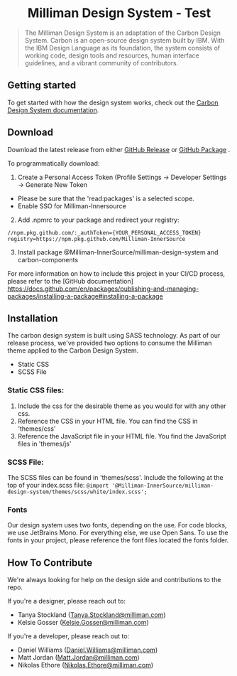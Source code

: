 <h1 align="center">
  Milliman Design System - Test
</h1>

> The Milliman Design System is an adaptation of the Carbon Design System. 
> Carbon is an open-source design system built by IBM. With the IBM Design
> Language as its foundation, the system consists of working code, design tools
> and resources, human interface guidelines, and a vibrant community of
> contributors.

## Getting started

To get started with how the design system works, check out the [Carbon Design System documentation](https://www.carbondesignsystem.com/).

## Download
Download the latest release from either [GitHub Release](https://github.com/Milliman-InnerSource/milliman-design-system/releases) or [GitHub Package](https://github.com/Milliman-InnerSource/milliman-design-system/packages) .

To programmatically download:
1. Create a Personal Access Token (Profile Settings -> Developer Settings -> Generate New Token 
- Please be sure that the 'read:packages' is a selected scope.
- Enable SSO for Milliman-Innersource
2. Add .npmrc to your package and redirect your registry:
```
//npm.pkg.github.com/:_authToken={YOUR_PERSONAL_ACCESS_TOKEN}
registry=https://npm.pkg.github.com/Milliman-InnerSource
```

3. Install package @Milliman-InnerSource/milliman-design-system and carbon-components

For more information on how to include this project in your CI/CD process, please refer to the [GitHub documentation] https://docs.github.com/en/packages/publishing-and-managing-packages/installing-a-package#installing-a-package

## Installation
The carbon design system is built using SASS technology. As part of our release process, we've provided two options to consume the Milliman theme applied to the Carbon Design System.

- Static CSS
- SCSS File 

### Static CSS files: 
1. Include the css for the desirable theme as you would for with any other css. 
1. Reference the CSS in your HTML file. You can find the CSS in 'themes/css'
1. Reference the JavaScript file in your HTML file. You find the JavaScript files in 'themes/js'

### SCSS File:
The SCSS files can be found in 'themes/scss'.
Include the following at the top of your index.scss file:
`@import '@Milliman-InnerSource/milliman-design-system/themes/scss/white/index.scss';`

### Fonts
Our design system uses two fonts, depending on the use. For code blocks, we use JetBrains Mono. For everything else, we use Open Sans. To use the fonts in your project, please reference the font files located the fonts folder. 

## How To Contribute

We're always looking for help on the design side and contributions to the repo.

If you're a designer, please reach out to:
- Tanya  Stockland (Tanya.Stockland@milliman.com)
- Kelsie Gosser (Kelsie.Gosser@milliman.com)

If you're a developer, please reach out to:
- Daniel Williams (Daniel.Williams@milliman.com)
- Matt Jordan (Matt.Jordan@milliman.com)
- Nikolas Ethore (Nikolas.Ethore@milliman.com)

